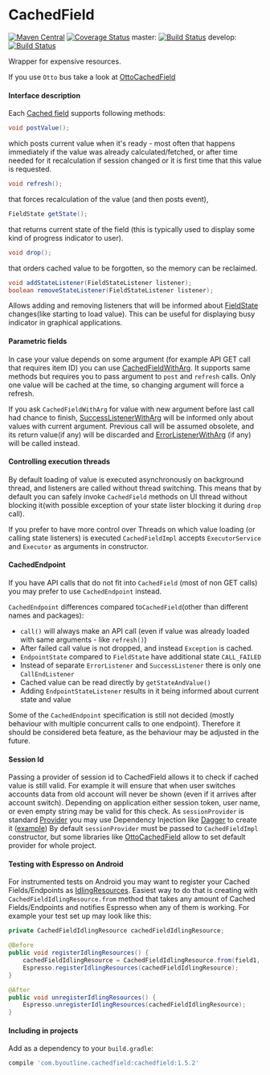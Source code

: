 CachedField
===========
[![Maven Central](https://maven-badges.herokuapp.com/maven-central/com.byoutline.cachedfield/cachedfield/badge.svg?style=flat)](http://mvnrepository.com/artifact/com.byoutline.cachedfield/cachedfield)
[![Coverage Status](https://coveralls.io/repos/byoutline/CachedField/badge.svg?branch=master)](https://coveralls.io/r/byoutline/CachedField?branch=master)
 master:  [![Build Status](https://travis-ci.org/byoutline/CachedField.svg?branch=master)](https://travis-ci.org/byoutline/CachedField)
 develop: [![Build Status](https://travis-ci.org/byoutline/CachedField.svg?branch=develop)](https://travis-ci.org/byoutline/CachedField)

Wrapper for expensive resources.

If you use ```Otto``` bus take a look at [OttoCachedField](https://github.com/byoutline/OttoCachedField)

#### Interface description ####
Each [Cached field](https://github.com/byoutline/CachedField/blob/master/src/main/java/com/byoutline/cachedfield/CachedField.java) supports following methods:
```java
void postValue();
```
which posts current value when it's ready - most often that happens immediately if the value was already calculated/fetched, 
or after time needed for it recalculation if session changed or it is first time that this value is requested.

```java
void refresh();
```
that forces recalculation of the value (and then posts event),

```java
FieldState getState();
```
that returns current state of the field (this is typically used to display some kind of progress indicator to user).

```java
void drop();
```
that orders cached value to be forgotten, so the memory can be reclaimed.

```java
void addStateListener(FieldStateListener listener);
boolean removeStateListener(FieldStateListener listener);
```
Allows adding and removing listeners that will be informed about 
[FieldState](https://github.com/byoutline/CachedField/blob/master/src/main/java/com/byoutline/cachedfield/FieldState.java) 
changes(like starting to load value). This can be useful for displaying busy indicator in graphical applications.

#### Parametric fields ####

In case your value depends on some argument  (for example API GET call that requires item ID) you can use 
[CachedFieldWithArg](https://github.com/byoutline/CachedField/blob/master/src/main/java/com/byoutline/cachedfield/CachedFieldWithArg.java). 
It supports same methods but requires you to pass argument to ```post``` and ```refresh``` calls. 
Only one value will be cached at the time, so changing argument will force a refresh. 

If you ask ```CachedFieldWithArg``` for value with new argument before last call had chance to finish,
[SuccessListenerWithArg](https://github.com/byoutline/CachedField/blob/master/src/main/java/com/byoutline/cachedfield/SuccessListenerWithArg.java) 
will be informed only about values with current argument. Previous call will be assumed obsolete, 
and its return value(if any) will be discarded and 
[ErrorListenerWithArg](https://github.com/byoutline/CachedField/blob/master/src/main/java/com/byoutline/cachedfield/ErrorListenerWithArg.java) 
(if any) will be called instead.


#### Controlling execution threads ####
 By default loading of value is executed asynchronously on background thread, and listeners are called
without thread switching. This means that by default you can safely invoke ```CachedField``` methods on UI
thread without blocking it(with possible exception of your state lister blocking it during ```drop``` call).

If you prefer to have more control over Threads on which value loading (or calling state listeners) is executed
```CachedFieldImpl``` accepts ```ExecutorService``` and ```Executor``` as arguments in constructor.

#### CachedEndpoint ####
If you have API calls that do not fit into ```CachedField``` (most of non GET calls) you may prefer to use
```CachedEndpoint``` instead. 

```CachedEndpoint``` differences compared to```CachedField```(other than different names and packages):
  * ```call()``` will always make an API call 
  (even if value was already loaded with same arguments - like ```refresh()```)
  * After failed call value is not dropped, and instead ```Exception``` is cached.
  * ```EndpointState``` compared to ```FieldState``` have additional state ```CALL_FAILED```
  * Instead of separate ```ErrorListener``` and ```SuccessListener``` there is only one ```CallEndListener```
  * Cached value can be read directly by ```getStateAndValue()```
  * Adding ```EndpointStateListener``` results in it being informed about current state and value
  
Some of the ```CachedEndpoint``` specification is still not decided (mostly behaviour with multiple concurrent calls
  to one endpoint). Therefore it should be considered beta feature, as the behaviour  may be adjusted in the future.

#### Session Id ####
Passing a provider of session id to CachedField allows it to check if cached value is still valid. For example
it will ensure that when user switches accounts data from old account will never be shown (even if it arrives after
account switch). Depending on application either session token, user name, or even empty string may be valid for this check.
As `sessionProvider` is standard [Provider](https://docs.oracle.com/javaee/7/api/javax/inject/Provider.html) you
may use Dependency Injection like [Dagger](https://google.github.io/dagger/) to create it ([example](https://github.com/byoutline/kickmaterial/blob/ee314bff89335c7186df56f0b9fe578b81e7b6d6/app/src/main/java/com/byoutline/kickmaterial/dagger/AppModule.java))
By default `sessionProvider` must be passed to `CachedFieldImpl` constructor, but some libraries like [OttoCachedField](https://github.com/byoutline/OttoCachedField)
allow to set default provider for whole project.
 
#### Testing with Espresso on Android ####
For instrumented tests on Android you may want to register your Cached Fields/Endpoints as 
[IdlingResources](https://developer.android.com/reference/android/support/test/espresso/IdlingResource.html).
Easiest way to do that is creating with `CachedFieldIdlingResource.from` method that takes any amount of 
Cached Fields/Endpoints and notifies Espresso when any of them is working. 
For example your test set up may look like this:

```java
private CachedFieldIdlingResource cachedFieldIdlingResource;

@Before
public void registerIdlingResources() {
    cachedFieldIdlingResource = CachedFieldIdlingResource.from(field1, field2, field3);
    Espresso.registerIdlingResources(cachedFieldIdlingResource);
}

@After
public void unregisterIdlingResources() {
    Espresso.unregisterIdlingResources(cachedFieldIdlingResource);
}
```

#### Including in projects ####
Add as a dependency to your ```build.gradle```:
```groovy
compile 'com.byoutline.cachedfield:cachedfield:1.5.2'
```
